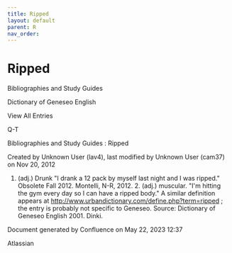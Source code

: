 ```yaml
---
title: Ripped
layout: default
parent: R
nav_order:
---
```


# Ripped

Bibliographies and Study Guides

Dictionary of Geneseo English

View All Entries

Q-T

Bibliographies and Study Guides : Ripped

Created by  Unknown User (lav4), last modified by  Unknown User (cam37) on Nov 20, 2012

1. (adj.) Drunk &quot;I drank a 12 pack by myself last night and I was ripped.&quot; Obsolete Fall 2012. Montelli, N-R, 2012. 2. (adj.) muscular. &quot;I'm hitting the gym every day so I can have a ripped body.&quot; A similar definition appears at http://www.urbandictionary.com/define.php?term=ripped ; the entry is probably not specific to Geneseo. Source: Dictionary of Geneseo English 2001. Dinki.

Document generated by Confluence on May 22, 2023 12:37

Atlassian
